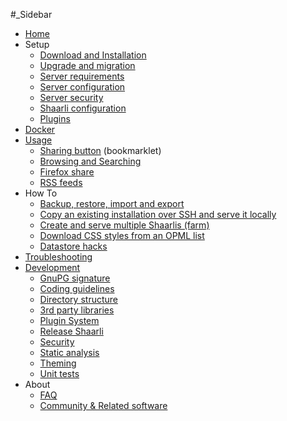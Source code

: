#_Sidebar
- [Home](Home.html)
- Setup
    - [Download and Installation](Download-and-Installation.html)
    - [Upgrade and migration](Upgrade-and-migration.html)
    - [Server requirements](Server-requirements.html)
    - [Server configuration](Server-configuration.html)
    - [Server security](Server-security.html)
    - [Shaarli configuration](Shaarli-configuration.html)
    - [Plugins](Plugins.html)
- [Docker](Docker.html)
- [Usage](Usage.html)
    - [Sharing button](Sharing-button.html) (bookmarklet)
    - [Browsing and Searching](Browsing-and-Searching.html)
    - [Firefox share](Firefox-share.html)
    - [RSS feeds](RSS-feeds.html)
- How To
    - [Backup, restore, import and export](Backup,-restore,-import-and-export.html)
    - [Copy an existing installation over SSH and serve it locally](Copy-an-existing-installation-over-SSH-and-serve-it-locally.html)
    - [Create and serve multiple Shaarlis (farm)](Create-and-serve-multiple-Shaarlis-(farm).html)
    - [Download CSS styles from an OPML list](Download-CSS-styles-from-an-OPML-list.html)
    - [Datastore hacks](Datastore-hacks.html)
- [Troubleshooting](Troubleshooting.html)
- [Development](Development.html)
    - [GnuPG signature](GnuPG-signature.html)
    - [Coding guidelines](Coding-guidelines.html)
    - [Directory structure](Directory-structure.html)
    - [3rd party libraries](3rd-party-libraries.html)
    - [Plugin System](Plugin-System.html)
    - [Release Shaarli](Release-Shaarli.html)
    - [Security](Security.html)
    - [Static analysis](Static-analysis.html)
    - [Theming](Theming.html)
    - [Unit tests](Unit-tests.html)
- About
    - [FAQ](FAQ.html)
    - [Community & Related software](Community-&-Related-software.html)
